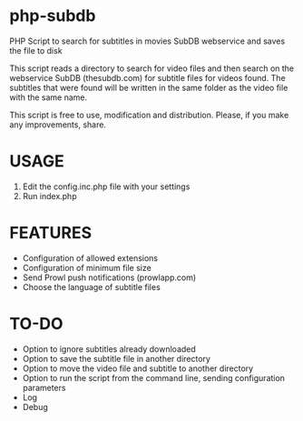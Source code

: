 php-subdb
=========

PHP Script to search for subtitles in movies SubDB webservice and saves the file to disk

This script reads a directory to search for video files and then search on the webservice SubDB (thesubdb.com) for subtitle files for videos found.
The subtitles that were found will be written in the same folder as the video file with the same name.

This script is free to use, modification and distribution.
Please, if you make any improvements, share.


USAGE
=========
1. Edit the config.inc.php file with your settings
2. Run index.php


FEATURES
=========
- Configuration of allowed extensions
- Configuration of minimum file size
- Send Prowl push notifications (prowlapp.com)
- Choose the language of subtitle files


TO-DO
=========
- Option to ignore subtitles already downloaded
- Option to save the subtitle file in another directory
- Option to move the video file and subtitle to another directory
- Option to run the script from the command line, sending configuration parameters
- Log
- Debug